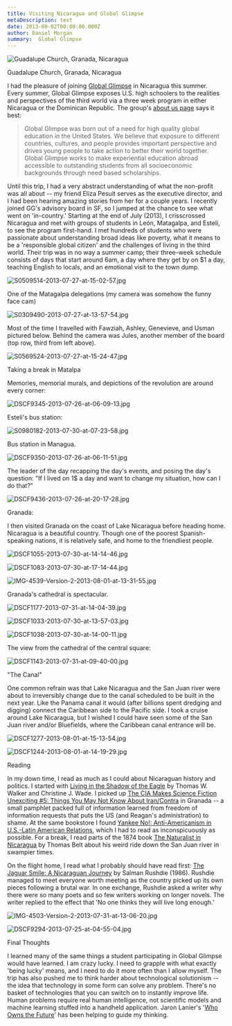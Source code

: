 ```yaml
---
title: Visiting Nicaragua and Global Glimpse
metaDescription: test
date: 2013-09-02T00:00:00.000Z
author: Daniel Morgan
summary:  Global Glimpse 
---
```

 
 

![Guadalupe Church, Granada, Nicaragua](/static/img/2013-nicaraguaimage17.jpg)

Guadalupe Church, Granada, Nicaragua

I had the pleasure of joining [Global Glimpse](https://www.google.com/url?q=http://www.globalglimpse.org/&sa=D&source=editors&ust=1649700618075096&usg=AOvVaw3iWqhAxSP5_VefwHiy-RnL) in Nicaragua this summer. Every summer, Global Glimpse exposes U.S. high schoolers to the realities and perspectives of the third world via a three week program in either Nicaragua or the Dominican Republic. The group's [about us page](https://www.google.com/url?q=http://www.globalglimpse.org/about-global-glimpse/&sa=D&source=editors&ust=1649700618075297&usg=AOvVaw0hqMLOP7JMY88m2Djpt1Pr) says it best:

> Global Glimpse was born out of a need for high quality global education in the United States. We believe that exposure to different countries, cultures, and people provides important perspective and drives young people to take action to better their world together. Global Glimpse works to make experiential education abroad accessible to outstanding students from all socioeconomic backgrounds through need based scholarships.

Until this trip, I had a very abstract understanding of what the non-profit was all about -- my friend Eliza Pesuit serves as the executive director, and I had been hearing amazing stories from her for a couple years. I recently joined GG's advisory board in SF, so I jumped at the chance to see what went on 'in-country.' Starting at the end of July (2013), I crisscrossed Nicaragua and met with groups of students in León, Matagalpa, and Estelí, to see the program first-hand. I met hundreds of students who were passionate about understanding broad ideas like poverty, what it means to be a 'responsible global citizen' and the challenges of living in the third world. Their trip was in no way a summer camp; their three-week schedule consists of days that start around 6am, a day where they get by on $1 a day, teaching English to locals, and an emotional visit to the town dump.

![S0509514-2013-07-27-at-15-02-57.jpg](/static/img/2013-nicaraguaimage3.jpg)

One of the Matagalpa delegations (my camera was somehow the funny face cam)

![S0309490-2013-07-27-at-13-57-54.jpg](/static/img/2013-nicaraguaimage15.jpg)

Most of the time I travelled with Fawziah, Ashley, Genevieve, and Usman pictured below. Behind the camera was Jules, another member of the board (top row, third from left above).

![S0569524-2013-07-27-at-15-24-47.jpg](/static/img/2013-nicaraguaimage14.jpg)

Taking a break in Matalpa

Memories, memorial murals, and depictions of the revolution are around every corner:

![DSCF9345-2013-07-26-at-06-09-13.jpg](/static/img/2013-nicaraguaimage13.jpg)

Esteli's bus station:

![S0980182-2013-07-30-at-07-23-58.jpg](/static/img/2013-nicaraguaimage8.jpg)

Bus station in Managua.

![DSCF9350-2013-07-26-at-06-11-51.jpg](/static/img/2013-nicaraguaimage12.jpg)

The leader of the day recapping the day's events, and posing the day's question: "If I lived on 1$ a day and want to change my situation, how can I do that?"

![DSCF9436-2013-07-26-at-20-17-28.jpg](/static/img/2013-nicaraguaimage4.jpg)

Granada:

I then visited Granada on the coast of Lake Nicaragua before heading home. Nicaragua is a beautiful country. Though one of the poorest Spanish-speaking nations, it is relatively safe, and home to the friendliest people.

![DSCF1055-2013-07-30-at-14-14-46.jpg](/static/img/2013-nicaraguaimage1.jpg)

![DSCF1083-2013-07-30-at-17-14-44.jpg](/static/img/2013-nicaraguaimage10.jpg)

![IMG-4539-Version-2-2013-08-01-at-13-31-55.jpg](/static/img/2013-nicaraguaimage6.jpg)

Granada's cathedral is spectacular.

![DSCF1177-2013-07-31-at-14-04-39.jpg](/static/img/2013-nicaraguaimage11.jpg)

![DSCF1033-2013-07-30-at-13-57-03.jpg](/static/img/2013-nicaraguaimage16.jpg)

![DSCF1038-2013-07-30-at-14-00-11.jpg](/static/img/2013-nicaraguaimage7.jpg)

The view from the cathedral of the central square:

![DSCF1143-2013-07-31-at-09-40-00.jpg](/static/img/2013-nicaraguaimage9.jpg)

"The Canal"

One common refrain was that Lake Nicaragua and the San Juan river were about to irreversibly change due to the canal scheduled to be built in the next year. Like the Panama canal it would (after billions spent dredging and digging) connect the Caribbean side to the Pacific side. I took a cruise around Lake Nicaragua, but I wished I could have seen some of the San Juan river and/or Bluefields, where the Caribbean canal entrance will be.

![DSCF1277-2013-08-01-at-15-13-54.jpg](/static/img/2013-nicaraguaimage5.jpg)

![DSCF1244-2013-08-01-at-14-19-29.jpg](/static/img/2013-nicaraguaimage19.jpg)

Reading

In my down time, I read as much as I could about Nicaraguan history and politics. I started with [Living in the Shadow of the Eagle](https://www.amazon.com/dp/0813343879/ref=as_sl_pc_ss_til?tag=849854903409-20&linkCode=w00&linkId=&creativeASIN=0813343879) by Thomas W. Walker and Christine J. Wade. I picked up [The CIA Makes Science Fiction Unexciting #5: Things You May Not Know About Iran/Contra](https://burningbooks.com/products/the-cia-makes-science-fiction-unexciting-5-the-things-you-may-not-know-about-iran-contra?variant=15623414382643) in Granada -- a small pamphlet packed full of information learned from freedom of information requests that puts the US (and Reagan's administration) to shame. At the same bookstore I found [Yankee No!: Anti-Americanism in U.S.-Latin American Relations](https://www.amazon.com/gp/product/0674019970/ref=as_li_ss_tl%3Fie=UTF8), which I had to read as inconspicuously as possible. For a break, I read parts of the 1874 book [The Naturalist in Nicaragua](https://www.amazon.com/gp/product/B0084ACJ8O/ref=as_li_ss_tl%3Fie=UTF8) by Thomas Belt about his weird ride down the San Juan river in swampier times.

On the flight home, I read what I probably should have read first: [The Jaguar Smile: A Nicaraguan Journey](https://www.amazon.com/gp/product/081297672X/ref=as_li_ss_tl%3Fie=UTF8) by Salman Rushdie (1986). Rushdie managed to meet everyone worth meeting as the country picked up its own pieces following a brutal war. In one exchange, Rushdie asked a writer why there were so many poets and so few writers working on longer novels. The writer replied to the effect that 'No one thinks they will live long enough.'

![IMG-4503-Version-2-2013-07-31-at-13-06-20.jpg](/static/img/2013-nicaraguaimage2.jpg)

![DSCF9294-2013-07-25-at-04-55-04.jpg](/static/img/2013-nicaraguaimage18.jpg)

Final Thoughts

I learned many of the same things a student participating in Global Glimpse would have learned. I am crazy lucky. I need to grapple with what exactly 'being lucky' means, and I need to do it more often than I allow myself. The trip has also pushed me to think harder about technological solutionism -- the idea that technology in some form can solve any problem. There's no basket of technologies that you can switch on to instantly improve life. Human problems require real human intelligence, not scientific models and machine learning stuffed into a handheld application. Jaron Lanier's '[Who Owns the Future](https://www.google.com/url?q=https://j.mp/15A5fg1&sa=D&source=editors&ust=1649700618079821&usg=AOvVaw1dWqHh5264yyJP46vGTbji)' has been helping to guide my thinking.
 